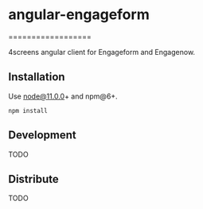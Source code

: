 # angular-engageform
==================

4screens angular client for Engageform and Engagenow.

## Installation

Use node@11.0.0+ and npm@6+.

```
npm install
```

## Development

TODO

## Distribute

TODO
